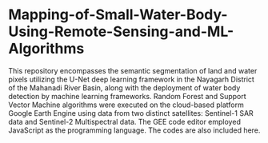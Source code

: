 # Mapping-of-Small-Water-Body-Using-Remote-Sensing-and-ML-Algorithms
This repository encompasses the semantic segmentation of land and water pixels utilizing the U-Net deep learning framework in the Nayagarh District of the Mahanadi River Basin, along with the deployment of water body detection by machine learning frameworks.  Random Forest and Support Vector Machine algorithms were executed on the cloud-based platform Google Earth Engine using data from two distinct satellites: Sentinel-1 SAR data and Sentinel-2 Multispectral data. The GEE code editor employed JavaScript as the programming language. The codes are also included here.
